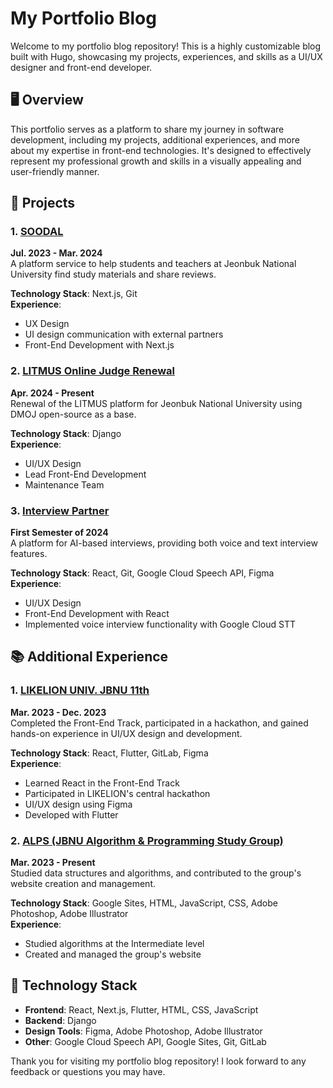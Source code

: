# My Portfolio Blog

Welcome to my portfolio blog repository! This is a highly customizable blog built with Hugo, showcasing my projects, experiences, and skills as a UI/UX designer and front-end developer.

## 🖥️ Overview

This portfolio serves as a platform to share my journey in software development, including my projects, additional experiences, and more about my expertise in front-end technologies. It's designed to effectively represent my professional growth and skills in a visually appealing and user-friendly manner.

## 📑 Projects

### 1. [SOODAL](#)

**Jul. 2023 - Mar. 2024**  
A platform service to help students and teachers at Jeonbuk National University find study materials and share reviews.

**Technology Stack**: Next.js, Git  
**Experience**:

- UX Design
- UI design communication with external partners
- Front-End Development with Next.js

### 2. [LITMUS Online Judge Renewal](#)

**Apr. 2024 - Present**  
Renewal of the LITMUS platform for Jeonbuk National University using DMOJ open-source as a base.

**Technology Stack**: Django  
**Experience**:

- UI/UX Design
- Lead Front-End Development
- Maintenance Team

### 3. [Interview Partner](#)

**First Semester of 2024**  
A platform for AI-based interviews, providing both voice and text interview features.

**Technology Stack**: React, Git, Google Cloud Speech API, Figma  
**Experience**:

- UI/UX Design
- Front-End Development with React
- Implemented voice interview functionality with Google Cloud STT

## 📚 Additional Experience

### 1. [LIKELION UNIV. JBNU 11th](#)

**Mar. 2023 - Dec. 2023**  
Completed the Front-End Track, participated in a hackathon, and gained hands-on experience in UI/UX design and development.

**Technology Stack**: React, Flutter, GitLab, Figma  
**Experience**:

- Learned React in the Front-End Track
- Participated in LIKELION's central hackathon
- UI/UX design using Figma
- Developed with Flutter

### 2. [ALPS (JBNU Algorithm & Programming Study Group)](#)

**Mar. 2023 - Present**  
Studied data structures and algorithms, and contributed to the group's website creation and management.

**Technology Stack**: Google Sites, HTML, JavaScript, CSS, Adobe Photoshop, Adobe Illustrator  
**Experience**:

- Studied algorithms at the Intermediate level
- Created and managed the group's website

## 🚀 Technology Stack

- **Frontend**: React, Next.js, Flutter, HTML, CSS, JavaScript
- **Backend**: Django
- **Design Tools**: Figma, Adobe Photoshop, Adobe Illustrator
- **Other**: Google Cloud Speech API, Google Sites, Git, GitLab

Thank you for visiting my portfolio blog repository! I look forward to any feedback or questions you may have.
